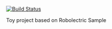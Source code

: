 [![Build Status](https://travis-ci.org/Kleist/AndroidApp.png)](https://travis-ci.org/Kleist/AndroidApp)

Toy project based on Robolectric Sample
